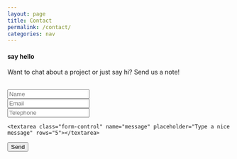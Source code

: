 ```yaml
---
layout: page
title: Contact
permalink: /contact/
categories: nav
---
```


<div class="">
  <h4>say hello</h4>
  <p>Want to chat about a project or just say hi? Send us a note!</p><br>

<form class="col-sm-10 col-md-12 contact" action="http://getsimpleform.com/messages?form_api_token=ed716dc5a03aa8c84d659d595fd6ed31" method="post">
    <!-- the redirect_to is optional, the form will redirect to the referrer on submission -->
    <input type='hidden' name='redirect_to' value='http://helloplease.me/thank-you-come-again/' />
    <!-- all your input fields here.... -->
    <div class="form-group">
      <input type="text" class="form-control required" name="name" placeholder="Name">
    </div>
    <div class="form-group">
      <input type="text" class="form-control required" name="email" placeholder="Email">
    </div>
     <div class="form-group">
      <input type="text" class="form-control" name="tel" placeholder="Telephone">
    </div>
    <div class="form-group">

    <textarea class="form-control" name="message" placeholder="Type a nice message" rows="5"></textarea>
</div>
<input type='submit' value='Send'/>
</form>
    
<p id="error"></p>
</div>